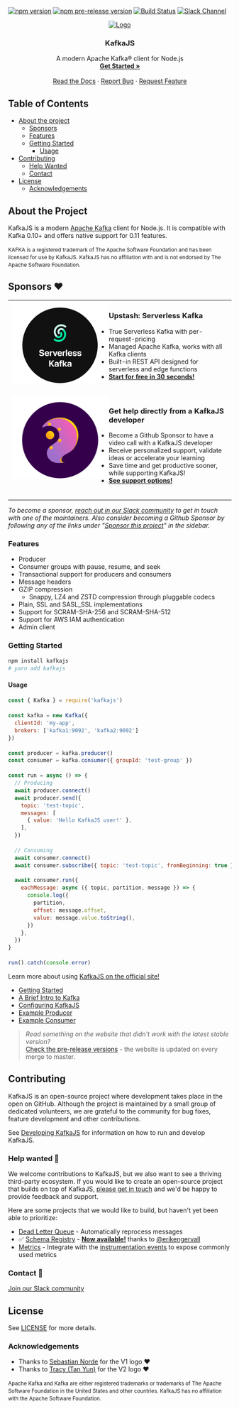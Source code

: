 [![npm version](https://img.shields.io/npm/v/kafkajs?color=%2344cc11&label=stable)](https://www.npmjs.com/package/kafkajs) [![npm pre-release version](https://img.shields.io/npm/v/kafkajs/beta?label=pre-release)](https://www.npmjs.com/package/kafkajs) [![Build Status](https://dev.azure.com/tulios/kafkajs/_apis/build/status/tulios.kafkajs?branchName=master)](https://dev.azure.com/tulios/kafkajs/_build/latest?definitionId=2&branchName=master) [![Slack Channel](https://kafkajs-slackin.herokuapp.com/badge.svg)](https://kafkajs-slackin.herokuapp.com/)
<br />
<p align="center">
  <a href="https://kafka.js.org">
      <img src="https://raw.githubusercontent.com/tulios/kafkajs/master/logo/v2/kafkajs_circle.svg" alt="Logo" width="125" height="125">
  </a>

  <h3 align="center">KafkaJS</h3>

  <p align="center">
    A modern Apache Kafka® client for Node.js
    <br />
    <a href="https://kafka.js.org/"><strong>Get Started »</strong></a>
    <br />
    <br />
    <a href="https://kafka.js.org/docs/getting-started" target="_blank">Read the Docs</a>
    ·
    <a href="https://github.com/tulios/kafkajs/issues/new?assignees=&labels=&template=bug_report.md&title=">Report Bug</a>
    ·
    <a href="https://github.com/tulios/kafkajs/issues/new?assignees=&labels=&template=feature_request.md&title=">Request Feature</a>
  </p>
</p>

## Table of Contents

- [About the project](#about)
  - [Sponsors](#sponsorship)
  - [Features](#features)
  - [Getting Started](#getting-started)
    - [Usage](#usage)
- [Contributing](#contributing)
  - [Help Wanted](#help-wanted)
  - [Contact](#contact)
- [License](#license)
  - [Acknowledgements](#acknowledgements)

## <a name="about"></a> About the Project

KafkaJS is a modern [Apache Kafka](https://kafka.apache.org/) client for Node.js. It is compatible with Kafka 0.10+ and offers native support for 0.11 features.

<small>KAFKA is a registered trademark of The Apache Software Foundation and has been licensed for use by KafkaJS. KafkaJS has no affiliation with and is not endorsed by The Apache Software Foundation.</small>

## <a name="sponsorship"></a> Sponsors ❤️

<p id="banner" align="center">
  <table>
    <tr>
      <td>
        <img src="https://raw.githubusercontent.com/tulios/kafkajs/master/logo/sponsors/upstash.png" width="220" height="185" align="left" />
        <h3>Upstash: Serverless Kafka</h3>
        <ul>
          <li>True Serverless Kafka with per-request-pricing</li>
          <li>Managed Apache Kafka, works with all Kafka clients</li>
          <li>Built-in REST API designed for serverless and edge functions</li>
          <li><b><a href="https://upstash.com/?utm_source=kafkajs">Start for free in 30 seconds!</a></b></li>
        </ul>
        <img width="1000" height="0">
      </td>
    </tr>
    <tr>
      <td>
        <img src="https://raw.githubusercontent.com/tulios/kafkajs/master/logo/sponsors/kafkajs-devs.png" alt="Logo" width="220" height="185" align="left" />
        <h3>Get help directly from a KafkaJS developer</h3>
        <ul>
          <li>Become a Github Sponsor to have a video call with a KafkaJS developer</li>
          <li>Receive personalized support, validate ideas or accelerate your learning</li>
          <li>Save time and get productive sooner, while supporting KafkaJS!</li>
          <li><b><a href="https://github.com/sponsors/Nevon?frequency=one-time&sponsor=Nevon">See support options!</a></b></li>
        </ul>
        <img width="1000" height="0">
      </td>
    </tr>
  </table>
</p>

*To become a sponsor, [reach out in our Slack community](https://kafkajs-slackin.herokuapp.com/) to get in touch with one of the maintainers. Also consider becoming a Github Sponsor by following any of the links under "[Sponsor this project](https://github.com/tulios/kafkajs#sponsors)" in the sidebar.*

### <a name="features"></a> Features

* Producer
* Consumer groups with pause, resume, and seek
* Transactional support for producers and consumers
* Message headers
* GZIP compression
  * Snappy, LZ4 and ZSTD compression through pluggable codecs
* Plain, SSL and SASL_SSL implementations
* Support for SCRAM-SHA-256 and SCRAM-SHA-512
* Support for AWS IAM authentication
* Admin client

### <a name="getting-started"></a> Getting Started

```sh
npm install kafkajs
# yarn add kafkajs
```

#### <a name="usage"></a> Usage
```javascript
const { Kafka } = require('kafkajs')

const kafka = new Kafka({
  clientId: 'my-app',
  brokers: ['kafka1:9092', 'kafka2:9092']
})

const producer = kafka.producer()
const consumer = kafka.consumer({ groupId: 'test-group' })

const run = async () => {
  // Producing
  await producer.connect()
  await producer.send({
    topic: 'test-topic',
    messages: [
      { value: 'Hello KafkaJS user!' },
    ],
  })

  // Consuming
  await consumer.connect()
  await consumer.subscribe({ topic: 'test-topic', fromBeginning: true })

  await consumer.run({
    eachMessage: async ({ topic, partition, message }) => {
      console.log({
        partition,
        offset: message.offset,
        value: message.value.toString(),
      })
    },
  })
}

run().catch(console.error)
```

Learn more about using [KafkaJS on the official site!](https://kafka.js.org)

- [Getting Started](https://kafka.js.org/docs/getting-started)
- [A Brief Intro to Kafka](https://kafka.js.org/docs/introduction)
- [Configuring KafkaJS](https://kafka.js.org/docs/configuration)
- [Example Producer](https://kafka.js.org/docs/producer-example)
- [Example Consumer](https://kafka.js.org/docs/consumer-example)

> _Read something on the website that didn't work with the latest stable version?_  
[Check the pre-release versions](https://kafka.js.org/docs/pre-releases) - the website is updated on every merge to master.

## <a name="contributing"></a> Contributing

KafkaJS is an open-source project where development takes place in the open on GitHub. Although the project is maintained by a small group of dedicated volunteers, we are grateful to the community for bug fixes, feature development and other contributions.

See [Developing KafkaJS](https://kafka.js.org/docs/contribution-guide) for information on how to run and develop KafkaJS.

### <a name="help-wanted"></a> Help wanted 🤝

We welcome contributions to KafkaJS, but we also want to see a thriving third-party ecosystem. If you would like to create an open-source project that builds on top of KafkaJS, [please get in touch](https://kafkajs-slackin.herokuapp.com/) and we'd be happy to provide feedback and support.

Here are some projects that we would like to build, but haven't yet been able to prioritize:

* [Dead Letter Queue](https://eng.uber.com/reliable-reprocessing/) - Automatically reprocess messages
* ✅ [Schema Registry](https://www.confluent.io/confluent-schema-registry/) - **[Now available!](https://www.npmjs.com/package/@kafkajs/confluent-schema-registry)** thanks to [@erikengervall](https://github.com/erikengervall)
* [Metrics](https://prometheus.io/) - Integrate with the [instrumentation events](https://kafka.js.org/docs/instrumentation-events) to expose commonly used metrics

### <a name="contact"></a> Contact 💬

[Join our Slack community](https://kafkajs-slackin.herokuapp.com/)

## <a name="license"></a> License

See [LICENSE](https://github.com/tulios/kafkajs/blob/master/LICENSE) for more details.

### <a name="acknowledgements"></a> Acknowledgements

* Thanks to [Sebastian Norde](https://github.com/sebastiannorde) for the V1 logo ❤️
* Thanks to [Tracy (Tan Yun)](https://medium.com/@tanyuntracy) for the V2 logo ❤️

<small>Apache Kafka and Kafka are either registered trademarks or trademarks of The Apache Software Foundation in the United States and other countries. KafkaJS has no affiliation with the Apache Software Foundation.</small>
